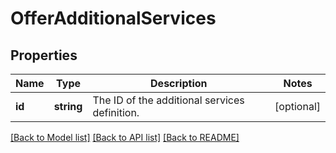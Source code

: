# OfferAdditionalServices

## Properties
Name | Type | Description | Notes
------------ | ------------- | ------------- | -------------
**id** | **string** | The ID of the additional services definition. | [optional] 

[[Back to Model list]](../../README.md#documentation-for-models) [[Back to API list]](../../README.md#documentation-for-api-endpoints) [[Back to README]](../../README.md)

